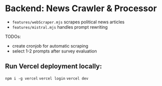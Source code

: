 # Backend: News Crawler & Processor

- `features/webScraper.mjs` scrapes political news articles
- `features/mistral.mjs` handles prompt rewriting

TODOs:

- create cronjob for automatic scraping
- select 1-2 prompts after survey evaluation

## Run Vercel deployment locally:

`npm i -g vercel`
`vercel login`
`vercel dev`
